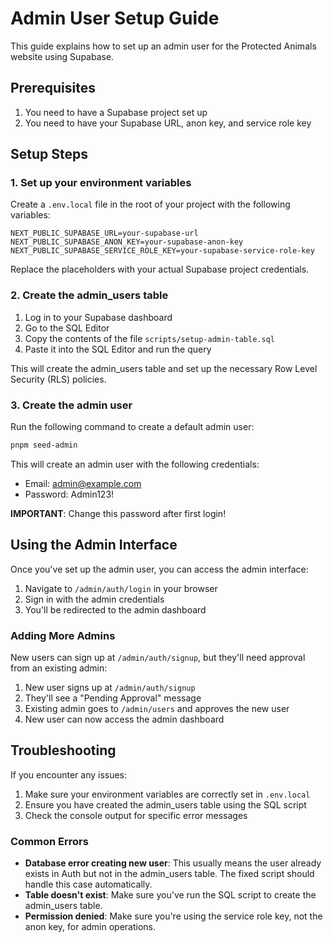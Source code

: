 # Admin User Setup Guide

This guide explains how to set up an admin user for the Protected Animals website using Supabase.

## Prerequisites

1. You need to have a Supabase project set up
2. You need to have your Supabase URL, anon key, and service role key

## Setup Steps

### 1. Set up your environment variables

Create a `.env.local` file in the root of your project with the following variables:

```
NEXT_PUBLIC_SUPABASE_URL=your-supabase-url
NEXT_PUBLIC_SUPABASE_ANON_KEY=your-supabase-anon-key
NEXT_PUBLIC_SUPABASE_SERVICE_ROLE_KEY=your-supabase-service-role-key
```

Replace the placeholders with your actual Supabase project credentials.

### 2. Create the admin_users table

1. Log in to your Supabase dashboard
2. Go to the SQL Editor
3. Copy the contents of the file `scripts/setup-admin-table.sql`
4. Paste it into the SQL Editor and run the query

This will create the admin_users table and set up the necessary Row Level Security (RLS) policies.

### 3. Create the admin user

Run the following command to create a default admin user:

```bash
pnpm seed-admin
```

This will create an admin user with the following credentials:
- Email: admin@example.com
- Password: Admin123!

**IMPORTANT**: Change this password after first login!

## Using the Admin Interface

Once you've set up the admin user, you can access the admin interface:

1. Navigate to `/admin/auth/login` in your browser
2. Sign in with the admin credentials
3. You'll be redirected to the admin dashboard

### Adding More Admins

New users can sign up at `/admin/auth/signup`, but they'll need approval from an existing admin:

1. New user signs up at `/admin/auth/signup`
2. They'll see a "Pending Approval" message
3. Existing admin goes to `/admin/users` and approves the new user
4. New user can now access the admin dashboard

## Troubleshooting

If you encounter any issues:

1. Make sure your environment variables are correctly set in `.env.local`
2. Ensure you have created the admin_users table using the SQL script
3. Check the console output for specific error messages

### Common Errors

- **Database error creating new user**: This usually means the user already exists in Auth but not in the admin_users table. The fixed script should handle this case automatically.
- **Table doesn't exist**: Make sure you've run the SQL script to create the admin_users table.
- **Permission denied**: Make sure you're using the service role key, not the anon key, for admin operations.
